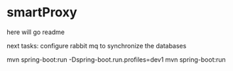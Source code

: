 # smartProxy
here will go readme

next tasks:
configure rabbit mq to synchronize the databases

mvn spring-boot:run -Dspring-boot.run.profiles=dev1
mvn spring-boot:run
